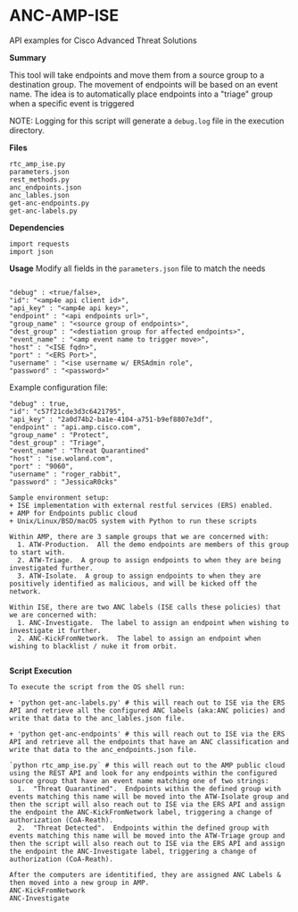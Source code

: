 # ANC-AMP-ISE
API examples for Cisco Advanced Threat Solutions

**Summary**

This tool will take endpoints and move them from a source group to a destination group. The movement of endpoints will be based on an event name. The idea is to automatically place endpoints into a "triage" group when a specific event is triggered

NOTE: Logging for this script will generate a `debug.log` file in the execution directory.

**Files**
```
rtc_amp_ise.py
parameters.json
rest_methods.py
anc_endpoints.json
anc_lables.json
get-anc-endpoints.py
get-anc-labels.py
```

**Dependencies**
```
import requests
import json
```

**Usage**
Modify all fields in the `parameters.json` file to match the needs  
```

"debug" : <true/false>,
"id": "<amp4e api client id>",
"api_key" : "<amp4e api key>",
"endpoint" : "<api endpoints url>",
"group_name" : "<source group of endpoints>",
"dest_group" : "<destiation group for affected endpoints>",
"event_name" : "<amp event name to trigger move>",
"host" : "<ISE fqdn>",
"port" : "<ERS Port>",
"username" : "<ise username w/ ERSAdmin role",
"password" : "<password>"

```

Example configuration file:

```
"debug" : true,
"id": "c57f21cde3d3c6421795",
"api_key" : "2a0d74b2-ba1e-4104-a751-b9ef8807e3df",
"endpoint" : "api.amp.cisco.com",
"group_name" : "Protect",
"dest_group" : "Triage",
"event_name" : "Threat Quarantined"
"host" : "ise.woland.com",
"port" : "9060",
"username" : "roger_rabbit",
"password" : "JessicaR0cks"
```

```
Sample environment setup:
+ ISE implementation with external restful services (ERS) enabled.
+ AMP for Endpoints public cloud
+ Unix/Linux/BSD/macOS system with Python to run these scripts
```

```
Within AMP, there are 3 sample groups that we are concerned with:
  1. ATW-Production.  All the demo endpoints are members of this group to start with.
  2. ATW-Triage.  A group to assign endpoints to when they are being investigated further.
  3. ATW-Isolate.  A group to assign endpoints to when they are positively identified as malicious, and will be kicked off the network.  
  
Within ISE, there are two ANC labels (ISE calls these policies) that we are concerned with:
  1. ANC-Investigate.  The label to assign an endpoint when wishing to investigate it further.
  2. ANC-KickFromNetwork.  The label to assign an endpoint when wishing to blacklist / nuke it from orbit.
  
```

**Script Execution**
```
To execute the script from the OS shell run:

+ 'python get-anc-labels.py' # this will reach out to ISE via the ERS API and retrieve all the configured ANC labels (aka:ANC policies) and write that data to the anc_lables.json file.

+ 'python get-anc-endpoints' # this will reach out to ISE via the ERS API and retrieve all the endpoints that have an ANC classification and write that data to the anc_endpoints.json file.

`python rtc_amp_ise.py` # this will reach out to the AMP public cloud using the REST API and look for any endpoints within the configured source group that have an event name matching one of two strings:
  1.  "Threat Quarantined".  Endpoints within the defined group with events matching this name will be moved into the ATW-Isolate group and then the script will also reach out to ISE via the ERS API and assign the endpoint the ANC-KickFromNetwork label, triggering a change of authorization (CoA-Reath).
  2.  "Threat Detected".  Endpoints within the defined group with events matching this name will be moved into the ATW-Triage group and then the script will also reach out to ISE via the ERS API and assign the endpoint the ANC-Investigate label, triggering a change of authorization (CoA-Reath).
  
After the computers are identitified, they are assigned ANC Labels & then moved into a new group in AMP.
ANC-KickFromNetwork
ANC-Investigate
```
